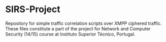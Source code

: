 SIRS-Project
============

Repository for simple traffic correlation scripts over XMPP ciphered traffic.
These files constitute a part of the project for Network and Computer Security (14/15) course at Instituto Superior Técnico, Portugal.
